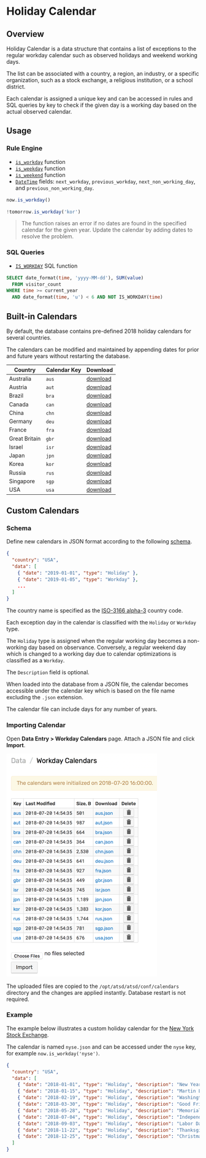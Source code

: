 # Holiday Calendar

## Overview

Holiday Calendar is a data structure that contains a list of exceptions to the regular workday calendar such as observed holidays and weekend working days.

The list can be associated with a country, a region, an industry, or a specific organization, such as a stock exchange, a religious institution, or a school district.

Each calendar is assigned a unique key and can be accessed in rules and SQL queries by key to check if the given day is a working day based on the actual observed calendar.

## Usage

### Rule Engine

* [`is_workday`](object-datetime.md#is_workday) function
* [`is_weekday`](object-datetime.md#is_weekday) function
* [`is_weekend`](object-datetime.md#is_weekend) function
* [`DateTime`](object-datetime.md#fields) fields: `next_workday`, `previous_workday`, `next_non_working_day`, and `previous_non_working_day`.

```javascript
now.is_workday()
```

```javascript
!tomorrow.is_workday('kor')
```

> The function raises an error if no dates are found in the specified calendar for the given year. Update the calendar by adding dates to resolve the problem.

### SQL Queries

* [`IS_WORKDAY`](../sql/README.md#is_workday) SQL function

```sql
SELECT date_format(time, 'yyyy-MM-dd'), SUM(value)
  FROM visitor_count
WHERE time >= current_year
  AND date_format(time, 'u') < 6 AND NOT IS_WORKDAY(time)
```

## Built-in Calendars

By default, the database contains pre-defined 2018 holiday calendars for several countries.

The calendars can be modified and maintained by appending dates for prior and future years without restarting the database.

 **Country** | **Calendar Key** | **Download**
----|----|----
Australia | `aus` | [download](https://raw.githubusercontent.com/axibase/atsd/master/rule-engine/resources/calendars/aus.json)
Austria| `aut` | [download](https://raw.githubusercontent.com/axibase/atsd/master/rule-engine/resources/calendars/aut.json)
Brazil | `bra` | [download](https://raw.githubusercontent.com/axibase/atsd/master/rule-engine/resources/calendars/bra.json)
Canada | `can` | [download](https://raw.githubusercontent.com/axibase/atsd/master/rule-engine/resources/calendars/can.json)
China | `chn` | [download](https://raw.githubusercontent.com/axibase/atsd/master/rule-engine/resources/calendars/chn.json)
Germany | `deu` | [download](https://raw.githubusercontent.com/axibase/atsd/master/rule-engine/resources/calendars/deu.json)
France | `fra` | [download](https://raw.githubusercontent.com/axibase/atsd/master/rule-engine/resources/calendars/fra.json)
Great Britain | `gbr` | [download](https://raw.githubusercontent.com/axibase/atsd/master/rule-engine/resources/calendars/gbr.json)
Israel | `isr` | [download](https://raw.githubusercontent.com/axibase/atsd/master/rule-engine/resources/calendars/isr.json)
Japan | `jpn` | [download](https://raw.githubusercontent.com/axibase/atsd/master/rule-engine/resources/calendars/jpn.json)
Korea | `kor` | [download](https://raw.githubusercontent.com/axibase/atsd/master/rule-engine/resources/calendars/kor.json)
Russia | `rus` | [download](https://raw.githubusercontent.com/axibase/atsd/master/rule-engine/resources/calendars/rus.json)
Singapore | `sgp` | [download](https://raw.githubusercontent.com/axibase/atsd/master/rule-engine/resources/calendars/sgp.json)
USA | `usa` | [download](https://raw.githubusercontent.com/axibase/atsd/master/rule-engine/resources/calendars/usa.json)

## Custom Calendars

### Schema

Define new calendars in JSON format according to the following [schema](holiday-calendar-schema.md).

```json
{
  "country": "USA",
  "data": [
    { "date": "2019-01-01", "type": "Holiday" },
    { "date": "2019-01-05", "type": "Workday" },
    ...
  ]
}
```

The country name is specified as the [ISO-3166 alpha-3](https://en.wikipedia.org/wiki/ISO_3166-1_alpha-3) country code.

Each exception day in the calendar is classified with the `Holiday` or `Workday` type.

The `Holiday` type is assigned when the regular working day becomes a non-working day based on observance. Conversely, a regular weekend day which is changed to a working day due to calendar optimizations is classified as a `Workday`.

The `Description` field is optional.

When loaded into the database from a JSON file, the calendar becomes accessible under the calendar key which is based on the file name excluding the `.json` extension.

The calendar file can include days for any number of years.

### Importing Calendar

Open **Data Entry > Workday Calendars** page. Attach a JSON file and click **Import**.

![](./images/holiday-calendars.png)

The uploaded files are copied to the `/opt/atsd/atsd/conf/calendars` directory and the changes are applied instantly. Database restart is not required.

### Example

The example below illustrates a custom holiday calendar for the [New York Stock Exchange](https://www.nyse.com/markets/hours-calendars).

The calendar is named `nyse.json` and can be accessed under the `nyse` key, for example `now.is_workday('nyse')`.

```json
{
  "country": "USA",
  "data": [
    { "date": "2018-01-01", "type": "Holiday", "description": "New Years Day" },
    { "date": "2018-01-15", "type": "Holiday", "description": "Martin Luther King, Jr. Day" },
    { "date": "2018-02-19", "type": "Holiday", "description": "Washington's Birthday" },
    { "date": "2018-03-30", "type": "Holiday", "description": "Good Friday" },
    { "date": "2018-05-28", "type": "Holiday", "description": "Memorial Day" },
    { "date": "2018-07-04", "type": "Holiday", "description": "Independence Day" },
    { "date": "2018-09-03", "type": "Holiday", "description": "Labor Day" },
    { "date": "2018-11-22", "type": "Holiday", "description": "Thanksgiving Day" },
    { "date": "2018-12-25", "type": "Holiday", "description": "Christmas" }
  ]
}
```